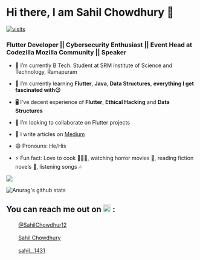<h1>Hi there, I am Sahil Chowdhury 👋</h1>

[![visits](https://github-visit-counter.herokuapp.com/{sahilc07}/{repo}/visits.svg)](#)

<h3>Flutter Developer || Cybersecurity Enthusiast || Event Head at Codezilla Mozilla Community || Speaker</h3>

- 🔭 I’m currently B Tech. Student at SRM Institute of Science and Technology, Ramapuram

- 🌱 I’m currently learning <b>Flutter</b>, <b>Java</b>, <b>Data Structures</b>, <b>everything I get fascinated with😉</b>

- 🖥 I've decent experience of <b>Flutter</b>, <b>Ethical Hacking</b> and <b>Data Structures</b>

- 👯 I’m looking to collaborate on Flutter projects

- 📝 I write articles on <a href="https://medium.com/@sahilc0708">Medium</a></p>

- 😄 Pronouns: He/His

- ⚡ Fun fact: Love to cook 👨🏻‍🍳, watching horror movies 👻, reading fiction novels 📓, listening songs 🎶

<img src="https://github-readme-stats.vercel.app/api/top-langs/?username=sahilc07&layout=compact&bg_color=0B0B0B&title_color=F828AC&icon_color=bb2acf&text_color=71ECF7">

![Anurag's github stats](https://github-readme-stats.vercel.app/api?username=sahilc07&theme=dark&show_icons=true)

<h2>You can reach me out on <img src="https://github.com/iamshubhamg/iamshubhamg/blob/master/Assests/Earth.gif" width="20" height="20"> :</h2>
<p><img src="https://camo.githubusercontent.com/395dda360ae28377b7c3247581a88b20573883519c2be833cb64fbb37dcbcc1a/68747470733a2f2f63646e2e6a7364656c6976722e6e65742f6e706d2f73696d706c652d69636f6e734076332f69636f6e732f747769747465722e737667" width="20" height="17">&nbsp; &nbsp;<a href="https://twitter.com/SahilChowdhur12">@SahilChowdhur12</a></p>
<p><img src="https://camo.githubusercontent.com/d659d2bac00c01b42bffbae84bdc121e828b8fecd5b4949ffa2575f5d9e4a371/68747470733a2f2f63646e2e6a7364656c6976722e6e65742f6e706d2f73696d706c652d69636f6e734076332f69636f6e732f6c696e6b6564696e2e737667" width="20" height="17">&nbsp; &nbsp;<a href="https://www.linkedin.com/in/sahil-chowdhury-686775170/">Sahil Chowdhury</a></p>
<p><img src="https://camo.githubusercontent.com/c80f9763ed06d4ab9fbcc1a74b8b74cd95e4c7f82d3f1f70233994f236a0faeb/68747470733a2f2f63646e2e6a7364656c6976722e6e65742f6e706d2f73696d706c652d69636f6e734076332f69636f6e732f696e7374616772616d2e737667" width="20" height="17">&nbsp; &nbsp;<a href="https://www.instagram.com/sahil__1431/">sahil__1431</a></p>
